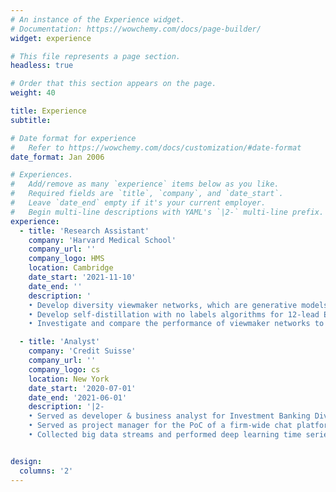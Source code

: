 ```yaml
---
# An instance of the Experience widget.
# Documentation: https://wowchemy.com/docs/page-builder/
widget: experience

# This file represents a page section.
headless: true

# Order that this section appears on the page.
weight: 40

title: Experience
subtitle:

# Date format for experience
#   Refer to https://wowchemy.com/docs/customization/#date-format
date_format: Jan 2006

# Experiences.
#   Add/remove as many `experience` items below as you like.
#   Required fields are `title`, `company`, and `date_start`.
#   Leave `date_end` empty if it's your current employer.
#   Begin multi-line descriptions with YAML's `|2-` multi-line prefix.
experience:
  - title: 'Research Assistant'
    company: 'Harvard Medical School'
    company_url: ''
    company_logo: HMS
    location: Cambridge
    date_start: '2021-11-10'
    date_end: ''
    description: '
    • Develop diversity viewmaker networks, which are generative models with stochastic boundaries for data augmentations, via Pytorch Lightning, to adversarially auto       learn and generate augmentations on 12-lead electrocardiogram (ECG) sensor data for self-supervised learning tasks, so as to reduce the rigorous trial and error       by human experts. 
    • Develop self-distillation with no labels algorithms for 12-lead ECG data using Convolutional Neural Networks and Vision Transformers. 
    • Investigate and compare the performance of viewmaker networks to those of other previous contrastive methods, in particular whether viewmaker networks learned         views that are medically sensible, and whether they are more robust to corruptions commonly observed in ECG data collection settings.'

  - title: 'Analyst'
    company: 'Credit Suisse'
    company_url: ''
    company_logo: cs
    location: New York
    date_start: '2020-07-01'
    date_end: '2021-06-01'
    description: '|2-
    • Served as developer & business analyst for Investment Banking Division, building Airflow automated data ETL pipelines and constructing a centralized Azure cloud      data platform for bonds and credit default swaps. 
    • Served as project manager for the PoC of a firm-wide chat platform that leverages NLP to assist sales & trading team to a competitive edge. 
    • Collected big data streams and performed deep learning time series predictions on stock trends.'


design:
  columns: '2'
---
```

